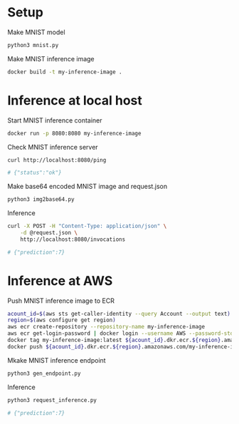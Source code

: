 # Setup
Make MNIST model
```sh
python3 mnist.py
```

Make MNIST inference image
```sh
docker build -t my-inference-image .
```

# Inference at local host
Start MNIST inference container
```sh
docker run -p 8080:8080 my-inference-image
```

Check MNIST inference server
```sh
curl http://localhost:8080/ping

# {"status":"ok"}
```

Make base64 encoded MNIST image and request.json
```sh
python3 img2base64.py
```

Inference
```sh
curl -X POST -H "Content-Type: application/json" \
    -d @request.json \
    http://localhost:8080/invocations

# {"prediction":7}
```

# Inference at AWS

Push MNIST inference image to ECR
```sh
acount_id=$(aws sts get-caller-identity --query Account --output text)
region=$(aws configure get region)
aws ecr create-repository --repository-name my-inference-image
aws ecr get-login-password | docker login --username AWS --password-stdin ${acount_id}.dkr.ecr.${region}.amazonaws.com
docker tag my-inference-image:latest ${acount_id}.dkr.ecr.${region}.amazonaws.com/my-inference-image:latest
docker push ${acount_id}.dkr.ecr.${region}.amazonaws.com/my-inference-image:latest
```
Mkake MNIST inference endpoint
```sh
python3 gen_endpoint.py
```

Inference
```sh
python3 request_inference.py

# {"prediction":7}
```